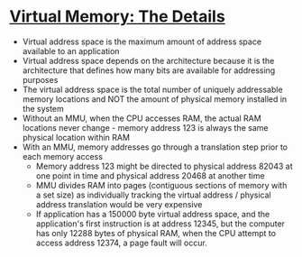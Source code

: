 # [Virtual Memory: The Details](https://access.redhat.com/documentation/en-us/red_hat_enterprise_linux/4/html/introduction_to_system_administration/s1-memory-virt-details)

* Virtual address space is the maximum amount of address space available to an application
* Virtual address space depends on the architecture because it is the architecture that defines how many bits are available for addressing purposes
* The virtual address space is the total number of uniquely addressable memory locations and NOT the amount of physical memory installed in the system
* Without an MMU, when the CPU accesses RAM, the actual RAM locations never change - memory address 123 is always the same physical location within RAM
* With an MMU, memory addresses go through a translation step prior to each memory access
  * Memory address 123 might be directed to physical address 82043 at one point in time and physical address 20468 at another time
  * MMU divides RAM into pages (contiguous sections of memory with a set size) as individually tracking the virtual address / physical address translation would be very expensive
  * If application has a 150000 byte virtual address space, and the application's first instruction is at address 12345, but the computer has only 12288 bytes of physical RAM, when the CPU attempt to access address 12374, a page fault will occur.
